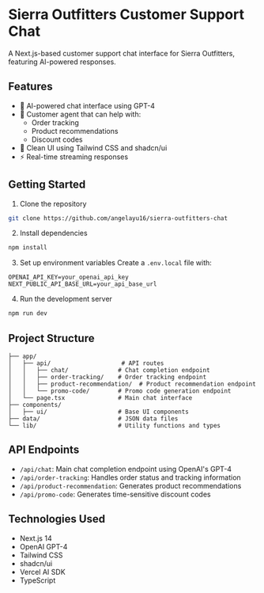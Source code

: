 # Sierra Outfitters Customer Support Chat

A Next.js-based customer support chat interface for Sierra Outfitters, featuring AI-powered responses.

## Features

- 🤖 AI-powered chat interface using GPT-4
- 💬 Customer agent that can help with:
  - Order tracking
  - Product recommendations
  - Discount codes
- 🎨 Clean UI using Tailwind CSS and shadcn/ui
- ⚡ Real-time streaming responses

## Getting Started

1. Clone the repository
```bash
git clone https://github.com/angelayu16/sierra-outfitters-chat
```

2. Install dependencies
```bash
npm install
```

3. Set up environment variables
Create a `.env.local` file with:
```
OPENAI_API_KEY=your_openai_api_key
NEXT_PUBLIC_API_BASE_URL=your_api_base_url
```

4. Run the development server
```bash
npm run dev
```

## Project Structure

```
├── app/
│   ├── api/                    # API routes
│   │   ├── chat/              # Chat completion endpoint
│   │   ├── order-tracking/    # Order tracking endpoint
│   │   ├── product-recommendation/  # Product recommendation endpoint
│   │   └── promo-code/        # Promo code generation endpoint
│   └── page.tsx               # Main chat interface
├── components/
│   ├── ui/                    # Base UI components
├── data/                      # JSON data files
└── lib/                       # Utility functions and types
```

## API Endpoints

- `/api/chat`: Main chat completion endpoint using OpenAI's GPT-4
- `/api/order-tracking`: Handles order status and tracking information
- `/api/product-recommendation`: Generates product recommendations
- `/api/promo-code`: Generates time-sensitive discount codes

## Technologies Used

- Next.js 14
- OpenAI GPT-4
- Tailwind CSS
- shadcn/ui
- Vercel AI SDK
- TypeScript